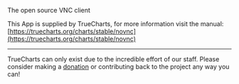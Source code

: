 The open source VNC client

This App is supplied by TrueCharts, for more information visit the manual: [https://truecharts.org/charts/stable/novnc](https://truecharts.org/charts/stable/novnc)

---

TrueCharts can only exist due to the incredible effort of our staff.
Please consider making a [donation](https://truecharts.org/sponsor) or contributing back to the project any way you can!

